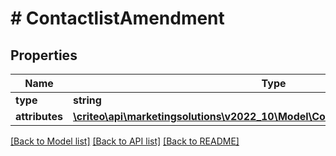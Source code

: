 # # ContactlistAmendment

## Properties

Name | Type | Description | Notes
------------ | ------------- | ------------- | -------------
**type** | **string** | User List |
**attributes** | [**\criteo\api\marketingsolutions\v2022_10\Model\ContactlistAmendmentAttributes**](ContactlistAmendmentAttributes.md) |  |

[[Back to Model list]](../../README.md#models) [[Back to API list]](../../README.md#endpoints) [[Back to README]](../../README.md)

